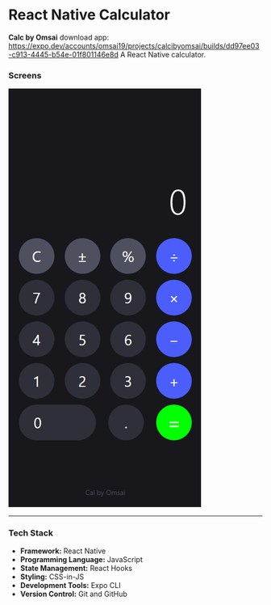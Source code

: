 # React Native Calculator  
**Calc by Omsai**
download app:
https://expo.dev/accounts/omsai19/projects/calcibyomsai/builds/dd97ee03-c913-4445-b54e-01f801146e8d
A React Native calculator.

### Screens
![App Screenshot](assets/images/CalcByOmsai.png)

---

### Tech Stack

- **Framework:** React Native  
- **Programming Language:** JavaScript  
- **State Management:** React Hooks  
- **Styling:** CSS-in-JS  
- **Development Tools:** Expo CLI  
- **Version Control:** Git and GitHub  
